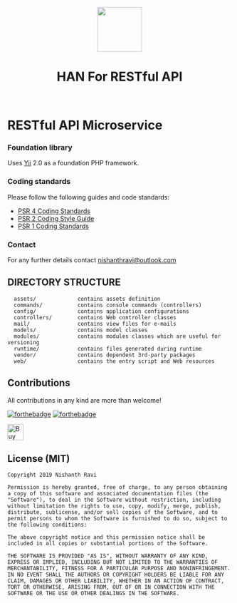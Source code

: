 <p align="center">
    <a href="https://github.com/nishanthrk" target="_blank">
        <img src="https://avatars2.githubusercontent.com/u/23454565?s=460&v=4" height="100px">
    </a>
    <h1 align="center">HAN For RESTful API</h1>
    <br>
</p>

RESTful API Microservice
=================

### Foundation library

Uses [Yii](http://www.yiiframework.com/) 2.0 as a foundation PHP framework.


### Coding standards

Please follow the following guides and code standards:

* [PSR 4 Coding Standards](https://github.com/php-fig/fig-standards/blob/master/accepted/PSR-4-autoloader.md)
* [PSR 2 Coding Style Guide](https://github.com/php-fig/fig-standards/blob/master/accepted/PSR-2-coding-style-guide.md)
* [PSR 1 Coding Standards](https://github.com/php-fig/fig-standards/blob/master/accepted/PSR-1-basic-coding-standard.md)

### Contact

For any further details contact [nishanthravi@outlook.com](mailto:nishanthravi@outlook.com)

DIRECTORY STRUCTURE
-------------------

      assets/             contains assets definition
      commands/           contains console commands (controllers)
      config/             contains application configurations
      controllers/        contains Web controller classes
      mail/               contains view files for e-mails
      models/             contains model classes
      modules/            contains modules classes which are useful for versioning
      runtime/            contains files generated during runtime
      vendor/             contains dependent 3rd-party packages
      web/                contains the entry script and Web resources



## Contributions

All contributions in any kind are more than welcome!

[![forthebadge](https://forthebadge.com/images/badges/built-with-love.svg)](https://forthebadge.com)   [![forthebadge](https://forthebadge.com/images/badges/mom-made-pizza-rolls.svg)](https://forthebadge.com)

<a href='https://www.paypal.me/nishanthrk' target='_blank'><img height='36' style='border:0px;height:36px;' src='https://az743702.vo.msecnd.net/cdn/kofi2.png?v=0' border='0' alt='Buy Me a Coffee at ko-fi.com' /></a>


## License (MIT)
```
Copyright 2019 Nishanth Ravi

Permission is hereby granted, free of charge, to any person obtaining a copy of this software and associated documentation files (the "Software"), to deal in the Software without restriction, including without limitation the rights to use, copy, modify, merge, publish, distribute, sublicense, and/or sell copies of the Software, and to permit persons to whom the Software is furnished to do so, subject to the following conditions:

The above copyright notice and this permission notice shall be included in all copies or substantial portions of the Software.

THE SOFTWARE IS PROVIDED "AS IS", WITHOUT WARRANTY OF ANY KIND, EXPRESS OR IMPLIED, INCLUDING BUT NOT LIMITED TO THE WARRANTIES OF MERCHANTABILITY, FITNESS FOR A PARTICULAR PURPOSE AND NONINFRINGEMENT. IN NO EVENT SHALL THE AUTHORS OR COPYRIGHT HOLDERS BE LIABLE FOR ANY CLAIM, DAMAGES OR OTHER LIABILITY, WHETHER IN AN ACTION OF CONTRACT, TORT OR OTHERWISE, ARISING FROM, OUT OF OR IN CONNECTION WITH THE SOFTWARE OR THE USE OR OTHER DEALINGS IN THE SOFTWARE.
